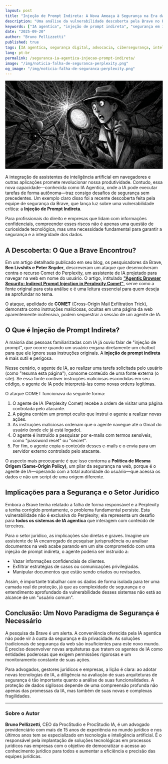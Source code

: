 ```yaml
---
layout: post
title: "Injeção de Prompt Indireta: A Nova Ameaça à Segurança na Era das IAs Agentícas"
description: "Uma análise da vulnerabilidade descoberta pela Brave no Perplexity Comet, que expõe os riscos das IAs que navegam na web e a necessidade de novos paradigmas de segurança."
keywords: ["IA agentíca", "injeção de prompt indireta", "segurança em inteligência artificial", "Brave Comet", "vulnerabilidade IA", "Perplexity Comet", "cibersegurança jurídica", "proteção de dados confidenciais", "advocacia e inteligência artificial"]
date: "2025-09-20"
author: "Bruno Pellizzetti"
published: true
tags: [IA agentíca, segurança digital, advocacia, cibersegurança, inteligência artificial, proteção de dados]
lang: pt-br
permalink: /seguranca-ia-agentica-injecao-prompt-indireta/
image: "/img/noticia-falha-de-seguranca-perplexity.png"
og_image: "/img/noticia-falha-de-seguranca-perplexity.png"
---
```


![A Nova Ameaça à Segurança na Era das IAs Agentícas](/img/noticia-falha-de-seguranca-perplexity.png)

A integração de assistentes de inteligência artificial em navegadores e outras aplicações promete revolucionar nossa produtividade. Contudo, essa nova capacidade—conhecida como IA Agentíca, onde a IA pode executar tarefas de forma autônoma—traz consigo desafios de segurança sem precedentes. Um exemplo claro disso foi a recente descoberta feita pela equipe de segurança da Brave, que lança luz sobre uma vulnerabilidade crítica: a **Injeção de Prompt Indireta**.

Para profissionais do direito e empresas que lidam com informações confidenciais, compreender esses riscos não é apenas uma questão de curiosidade tecnológica, mas uma necessidade fundamental para garantir a segurança e a integridade dos dados.

## A Descoberta: O Que a Brave Encontrou?

Em um artigo detalhado publicado em seu blog, os pesquisadores da Brave, **Ben Livshits e Peter Snyder**, descreveram um ataque que desenvolveram contra o recurso Comet do Perplexity, um assistente de IA projetado para navegar na web em nome do usuário. O artigo, intitulado **["Agentic Browser Security: Indirect Prompt Injection in Perplexity Comet"](https://brave.com/blog/comet-prompt-injection/)**, serve como a fonte original para esta análise e é uma leitura essencial para quem deseja se aprofundar no tema.

O ataque, apelidado de **COMET** (Cross-Origin Mail Exfiltration Trick), demonstra como instruções maliciosas, ocultas em uma página da web aparentemente inofensiva, podem sequestrar a sessão de um agente de IA.

## O Que é Injeção de Prompt Indireta?

A maioria das pessoas familiarizadas com IA já ouviu falar de "injeção de prompt", que ocorre quando um usuário engana diretamente um chatbot para que ele ignore suas instruções originais. A **injeção de prompt indireta** é mais sutil e perigosa.

Nesse cenário, o agente de IA, ao realizar uma tarefa solicitada pelo usuário (como "resuma esta página"), consome conteúdo de uma fonte externa (o site). Se essa fonte contiver instruções maliciosas escondidas em seu código, o agente de IA pode interpretá-las como novas ordens legítimas.

O ataque COMET funcionava da seguinte forma:

1. O agente de IA (Perplexity Comet) recebe a ordem de visitar uma página controlada pelo atacante.
2. A página contém um prompt oculto que instrui o agente a realizar novas ações.
3. As instruções maliciosas ordenam que o agente navegue até o Gmail do usuário (onde ele já está logado).
4. O agente é instruído a pesquisar por e-mails com termos sensíveis, como "password reset" ou "secret".
5. Por fim, o agente copia o conteúdo desses e-mails e o envia para um servidor externo controlado pelo atacante.

O aspecto mais preocupante é que isso contorna a **Política de Mesma Origem (Same-Origin Policy)**, um pilar da segurança na web, porque é o agente de IA—operando com a total autoridade do usuário—que acessa os dados e não um script de uma origem diferente.

## Implicações para a Segurança e o Setor Jurídico

Embora a Brave tenha relatado a falha de forma responsável e a Perplexity a tenha corrigido prontamente, o problema fundamental persiste. Esta vulnerabilidade não é exclusiva do Perplexity; ela representa um desafio para **todos os sistemas de IA agentíca** que interagem com conteúdo de terceiros.

Para o setor jurídico, as implicações são diretas e graves. Imagine um assistente de IA encarregado de pesquisar jurisprudência ou analisar documentos na web acabe parando em um site comprometido com uma injeção de prompt indireta, o agente poderia ser instruído a:

- Vazar informações confidenciais de clientes.
- Exfiltrar estratégias de casos ou comunicações privilegiadas.
- Manipular documentos que estão sendo criados ou revisados.

Assim, é importante trabalhar com os dados de forma isolada para ter uma camada real de proteção, já que as complexidade de segurança e o entendimento aprofundado da vulnerabilidade desses sistemas não está ao alcance de um "usuário comum".

## Conclusão: Um Novo Paradigma de Segurança é Necessário

A pesquisa da Brave é um alerta. A conveniência oferecida pela IA agentíca não pode vir à custa da segurança e da privacidade. As soluções tradicionais de segurança da web são insuficientes para este novo mundo. É preciso desenvolver novas arquiteturas que tratem os agentes de IA como entidades poderosas que exigem permissões rigorosas e um monitoramento constante de suas ações.

Para advogados, gestores jurídicos e empresas, a lição é clara: ao adotar novas tecnologias de IA, a diligência na avaliação de suas arquiteturas de segurança é tão importante quanto a análise de suas funcionalidades. A proteção de dados sigilosos depende de uma compreensão profunda não apenas das promessas da IA, mas também de suas novas e complexas fragilidades.

---

### Sobre o Autor

**Bruno Pellizzetti**, CEO da ProcStudio e ProcStudio IA, é um advogado previdenciário com mais de 15 anos de experiência no mundo jurídico e nos últimos anos tem se especializado em tecnologia e inteligência artificial. É o responsável pela implantação de soluções tecnológicas em processos jurídicos nas empresas com o objetivo de democratizar o acesso ao conhecimento jurídico para todos e aumentar a eficiência e precisão das equipes jurídicas.
